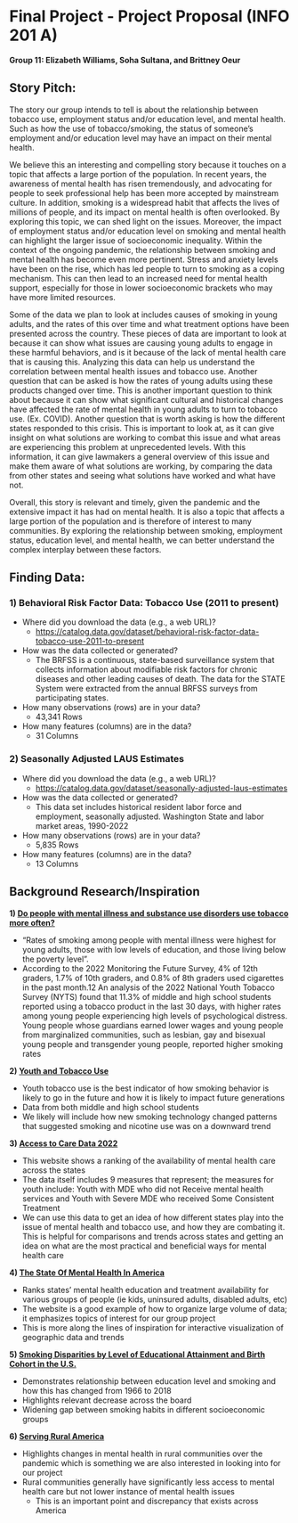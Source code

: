 # Final Project - Project Proposal (INFO 201 A)
**Group 11: Elizabeth Williams, Soha Sultana, and Brittney Oeur**

## Story Pitch:
The story our group intends to tell is about the relationship between tobacco use, employment status and/or education level, and mental health. Such as how the use of tobacco/smoking, the status of someone’s employment and/or education level may have an impact on their mental health.

We believe this an interesting and compelling story because it touches on a topic that affects a large portion of the population. In recent years, the awareness of mental health has risen tremendously, and advocating for people to seek professional help has been more accepted by mainstream culture. In addition, smoking is a widespread habit that affects the lives of millions of people, and its impact on mental health is often overlooked. By exploring this topic, we can shed light on the issues. Moreover, the impact of employment status and/or education level on smoking and mental health can highlight the larger issue of socioeconomic inequality. Within the context of the ongoing pandemic, the relationship between smoking and mental health has become even more pertinent. Stress and anxiety levels have been on the rise, which has led people to turn to smoking as a coping mechanism. This can then lead to an increased need for mental health support, especially for those in lower socioeconomic brackets who may have more limited resources.

Some of the data we plan to look at includes causes of smoking in young adults, and the rates of this over time and what treatment options have been presented across the country. These pieces of data are important to look at because it can show what issues are causing young adults to engage in these harmful behaviors, and is it because of the lack of mental health care that is causing this. Analyzing this data can help us understand the correlation between mental health issues and tobacco use. Another question that can be asked is how the rates of young adults using these products changed over time. This is another important question to think about because it can show what significant cultural and historical changes have affected the rate of mental health in young adults to turn to tobacco use. (Ex. COVID). Another question that is worth asking is how the different states responded to this crisis. This is important to look at, as it can give insight on what solutions are working to combat this issue and what areas are experiencing this problem at unprecedented levels. With this information, it can give lawmakers a general overview of this issue and make them aware of what solutions are working, by comparing the data from other states and seeing what solutions have worked and what have not.

Overall, this story is relevant and timely, given the pandemic and the extensive impact it has had on mental health. It is also a topic that affects a large portion of the population and is therefore of interest to many communities. By exploring the relationship between smoking, employment status, education level, and mental health, we can better understand the complex interplay between these factors.

## Finding Data:
### 1) Behavioral Risk Factor Data: Tobacco Use (2011 to present)
- Where did you download the data (e.g., a web URL)?
  - https://catalog.data.gov/dataset/behavioral-risk-factor-data-tobacco-use-2011-to-present
- How was the data collected or generated? 
  - The BRFSS is a continuous, state-based surveillance system that collects information about modifiable risk factors for chronic diseases and other leading causes of death. The data for the STATE System were extracted from the annual BRFSS surveys from participating states.
- How many observations (rows) are in your data?
  - 43,341 Rows
- How many features (columns) are in the data?
  - 31 Columns

### 2) Seasonally Adjusted LAUS Estimates
- Where did you download the data (e.g., a web URL)?
  - https://catalog.data.gov/dataset/seasonally-adjusted-laus-estimates
- How was the data collected or generated? 
  - This data set includes historical resident labor force and employment, seasonally adjusted. Washington State and labor market areas, 1990-2022
- How many observations (rows) are in your data?
  - 5,835 Rows
- How many features (columns) are in the data?
  - 13 Columns

## Background Research/Inspiration
**1) [Do people with mental illness and substance use disorders use tobacco more often?](https://nida.nih.gov/publications/research-reports/tobacco-nicotine-e-cigarettes/do-people-mental-illness-substance-use-disorders-use-tobacco-more-often#:~:text=Rates%20of%20smoking%20among%20people%20with%20mental%20illness,for%20non-Hispanic%20American%20Indian%20or%20Alaska%20Native%20adults.)**
- “Rates of smoking among people with mental illness were highest for young adults, those with low levels of education, and those living below the poverty level”. 
- According to the 2022 Monitoring the Future Survey, 4% of 12th graders, 1.7% of 10th graders, and 0.8% of 8th graders used cigarettes in the past month.12 An analysis of the 2022 National Youth Tobacco Survey (NYTS) found that 11.3% of middle and high school students reported using a tobacco product in the last 30 days, with higher rates among young people experiencing high levels of psychological distress. Young people whose guardians earned lower wages and young people from marginalized communities, such as lesbian, gay and bisexual young people and transgender young people, reported higher smoking rates

**2) [Youth and Tobacco Use](https://www.cdc.gov/tobacco/data_statistics/fact_sheets/youth_data/tobacco_use/index.htm)**
- Youth tobacco use is the best indicator of how smoking behavior is likely to go in the future and how it is likely to impact future generations
- Data from both middle and high school students
- We likely will include how new smoking technology changed patterns that suggested smoking and nicotine use was on a downward trend

**3) [Access to Care Data 2022](https://mhanational.org/issues/2022/mental-health-america-access-care-data)**
- This website shows a ranking of the availability of mental health care across the states 
- The data itself includes 9 measures that represent; the measures for youth include: Youth with MDE who did not Receive mental health services and Youth with Severe MDE who received Some Consistent Treatment
- We can use this data to get an idea of how different states play into the issue of mental health and tobacco use, and how they are combating it. This is helpful for comparisons and trends across states and getting an idea on what are the most practical and beneficial ways for mental health care 

**4) [The State Of Mental Health In America](https://mhanational.org/issues/state-mental-health-america)**
- Ranks states’ mental health education and treatment availability for various groups of people (ie kids, uninsured adults, disabled adults, etc)
- The website is a good example of how to organize large volume of data; it emphasizes topics of interest for our group project
- This is more along the lines of inspiration for interactive visualization of geographic data and trends

**5) [Smoking Disparities by Level of Educational Attainment and Birth Cohort in the U.S.](https://www.ajpmonline.org/article/S0749-3797(22)00450-0/fulltext#:~:text=For%20instance%2C%20in%202018%2C%20current,with%20an%20undergraduate%20college%20degree.)**
- Demonstrates relationship between education level and smoking and how this has changed from 1966 to 2018
- Highlights relevant decrease across the board
- Widening gap between smoking habits in different socioeconomic groups

**6) [Serving Rural America](https://www.ruralminds.org/serving-rural-america?gclid=Cj0KCQjwi46iBhDyARIsAE3nVrYiy5g0vKtTyjymIVEFk1Minw6pVa59F80fprrrqYaZ-rjZvSJNodcaAkU2EALw_wcB)**
- Highlights changes in mental health in rural communities over the pandemic which is something we are also interested in looking into for our project
- Rural communities generally have significantly less access to mental health care but not lower instance of mental health issues
  - This is an important point and discrepancy that exists across America

